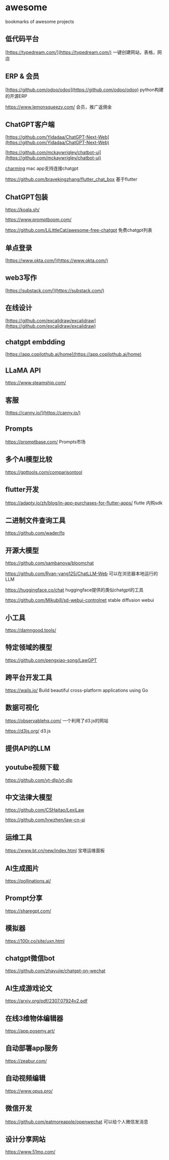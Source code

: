# awesome
bookmarks of awesome projects

## 低代码平台
[https://typedream.com/](https://typedream.com/) 一键创建网站，表格，网店

## ERP & 会员
[https://github.com/odoo/odoo](https://github.com/odoo/odoo) python构建的开源ERP

https://www.lemonsqueezy.com/ 会员，推广返佣金 

## ChatGPT客户端
[https://github.com/Yidadaa/ChatGPT-Next-Web](https://github.com/Yidadaa/ChatGPT-Next-Web)

[https://github.com/mckaywrigley/chatbot-ui](https://github.com/mckaywrigley/chatbot-ui)

[charming](https://apps.apple.com/cn/app/charming-%E8%8E%AB%E6%96%AF/id6446066593) mac app支持连接chatgpt

https://github.com/bravekingzhang/flutter_chat_box 基于flutter

## ChatGPT包装
https://koala.sh/ 

https://www.promptboom.com/

https://github.com/LiLittleCat/awesome-free-chatgpt 免费chatgpt列表

## 单点登录
[https://www.okta.com/](https://www.okta.com/) 

## web3写作
[https://substack.com/](https://substack.com/) 

## 在线设计
[https://github.com/excalidraw/excalidraw](https://github.com/excalidraw/excalidraw)

## chatgpt embdding
[https://app.copilothub.ai/home](https://app.copilothub.ai/home)

## LLaMA API
https://www.steamship.com/

## 客服
[https://canny.io/](https://canny.io/)

## Prompts
https://promptbase.com/ Prompts市场

## 多个AI模型比较
https://gpttools.com/comparisontool

## flutter开发
https://adapty.io/zh/blog/in-app-purchases-for-flutter-apps/ flutte 内购sdk

## 二进制文件查询工具
https://github.com/wader/fq

## 开源大模型
https://github.com/sambanova/bloomchat

https://github.com/Ryan-yang125/ChatLLM-Web 可以在浏览器本地运行的LLM

https://huggingface.co/chat huggingface提供的类似chatgpt的工具

https://github.com/Mikubill/sd-webui-controlnet  stable diffusion webui

## 小工具
https://damngood.tools/ 

## 特定领域的模型
https://github.com/pengxiao-song/LawGPT

## 跨平台开发工具
https://wails.io/ Build beautiful cross-platform applications using Go

## 数据可视化
https://observablehq.com/ 一个利用了d3.js的网站

https://d3js.org/ d3.js

## 提供API的LLM

## youtube视频下载
https://github.com/yt-dlp/yt-dlp

## 中文法律大模型
https://github.com/CSHaitao/LexiLaw

https://github.com/lvwzhen/law-cn-ai

## 运维工具
https://www.bt.cn/new/index.html 宝塔运维面板

## AI生成图片
https://pollinations.ai/

## Prompt分享
https://sharegpt.com/

## 模拟器
https://100r.co/site/uxn.html

## chatgpt微信bot
https://github.com/zhayujie/chatgpt-on-wechat

## AI生成游戏论文
https://arxiv.org/pdf/2307.07924v2.pdf

## 在线3维物体编辑器
https://app.posemy.art/

## 自动部署app服务
https://zeabur.com/ 

## 自动视频编辑
https://www.opus.pro/

## 微信开发
https://github.com/eatmoreapple/openwechat 可以给个人微信发消息

## 设计分享网站
https://www.51mo.com/
